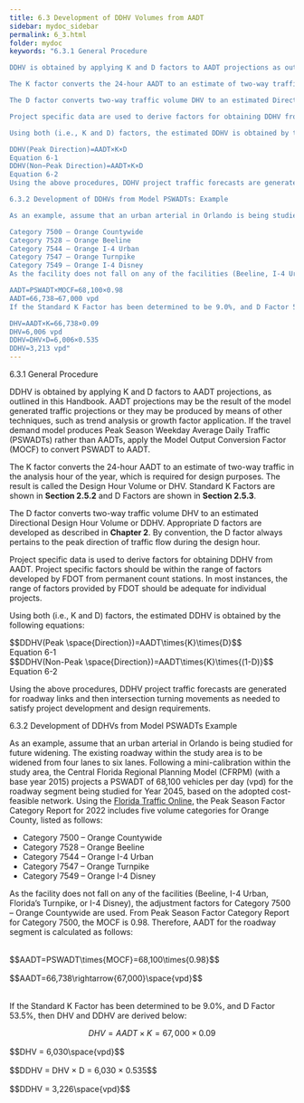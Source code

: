 ```yaml
---
title: 6.3 Development of DDHV Volumes from AADT
sidebar: mydoc_sidebar
permalink: 6_3.html
folder: mydoc
keywords: "6.3.1 General Procedure

DDHV is obtained by applying K and D factors to AADT projections as outlined in this Handbook. The AADT projections may be the result of the model generated traffic projections, or they may be produced by means of other techniques, such as trend analysis or growth factor application. If the travel demand model produces Peak Season Weekday Average Daily Traffic (PSWADTs) rather than AADTs, apply the Model Output Conversion Factor (MOCF) to convert PSWADT to AADT.

The K factor converts the 24-hour AADT to an estimate of two-way traffic in the analysis hour of the year which is required for design purposes. The result is called the Design Hour Volume or DHV. Standard K Factors are shown in Section 2.5.2 and D Factors are shown in Section 2.6.2.

The D factor converts two-way traffic volume DHV to an estimated Directional Design Hour Volume or DDHV. Appropriate D factors are developed as described in Chapter 2. By convention, the D factor always pertains to the peak direction of traffic flow during the design hour.

Project specific data are used to derive factors for obtaining DDHV from AADT. Project specific factors should be within the ranges of factors developed by FDOT from permanent count stations. In most instances, the range of factors provided by FDOT should be adequate for most individual projects.

Using both (i.e., K and D) factors, the estimated DDHV is obtained by the following equations:

DDHV(Peak Direction)=AADT×K×D
Equation 6-1
DDHV(Non−Peak Direction)=AADT×K×D
Equation 6-2
Using the above procedures, DDHV project traffic forecasts are generated for roadway links and then intersection turning movements as needed to satisfy project development and design requirements.

6.3.2 Development of DDHVs from Model PSWADTs: Example

As an example, assume that an urban arterial in Orlando is being studied for future widening. The Existing roadway within the study area is to be widened from four lanes to six lanes. Following a mini-calibration within the study area, the Central Florida Regional Planning Model (CFRPM) (with a base year 2015) projects a PSWADT of 68,100 vehicles per day (vpd) for the roadway segment being studied for Year 2045 based on the adopted cost-feasible network in the future. Using the Florida Traffic Online, the Peak Season Factor Category Report for 2022 includes five volume categories for Orange County listed as follows:

Category 7500 – Orange Countywide
Category 7528 – Orange Beeline
Category 7544 – Orange I-4 Urban
Category 7547 – Orange Turnpike
Category 7549 – Orange I-4 Disney
As the facility does not fall on any of the facilities (Beeline, I-4 Urban, Turnpike, or I-4 Disney), the adjustment factors for Category 7500 – Orange Countywide are used. From Peak Season Factor Category Report for Category 7500, the MOCF is 0.98. Therefore, AADT for the roadway segment is calculated as follows:

AADT=PSWADT×MOCF=68,100×0.98
AADT=66,738→67,000 vpd
If the Standard K Factor has been determined to be 9.0%, and D Factor 53.5%, then DHV and DDHV are derived below:

DHV=AADT×K=66,738×0.09
DHV=6,006 vpd
DDHV=DHV×D=6,006×0.535
DDHV=3,213 vpd"
---
```


<style>
  div{text-align: justify;}
</style>

<span class="subtitle-3">6.3.1 General Procedure</span>

DDHV is obtained by applying K and D factors to AADT projections, as outlined in this Handbook. AADT projections may be the result of the model generated traffic projections or they may be produced by means of other techniques, such as trend analysis or growth factor application. If the travel demand model produces Peak Season Weekday Average Daily Traffic (PSWADTs) rather than AADTs, apply the Model Output Conversion Factor (MOCF) to convert PSWADT to AADT.
 

The K factor converts the 24-hour AADT to an estimate of two-way traffic in the analysis hour of the year, which is required for design purposes. The result is called the Design Hour Volume or DHV. Standard K Factors are shown in <b>Section 2.5.2</b> and D Factors are shown in <b>Section 2.5.3</b>.

The D factor converts two-way traffic volume DHV to an estimated Directional Design Hour Volume or DDHV. Appropriate D factors are developed as described in <b>Chapter 2</b>. By convention, the D factor always pertains to the peak direction of traffic flow during the design hour.

Project specific data is used to derive factors for obtaining DDHV from AADT. Project specific factors should be within the range of factors developed by FDOT from permanent count stations. In most instances, the range of factors provided by FDOT should be adequate for individual projects.

Using both (i.e., K and D) factors, the estimated DDHV is obtained by the following equations:

<div class="equation-container">
    <div class="formula">
        $$DDHV(Peak \space{Direction})=AADT\times{K}\times{D}$$
    </div>
    <div class="equation-label">Equation 6-1</div>
</div>

<div class="equation-container">
    <div class="formula">
        $$DDHV(Non-Peak \space{Direction})=AADT\times{K}\times{(1-D)}$$
    </div>
    <div class="equation-label">Equation 6-2</div>
</div>

Using the above procedures, DDHV project traffic forecasts are generated for roadway links and then intersection turning movements as needed to satisfy project development and design requirements.


<span class="subtitle-3">6.3.2 Development of DDHVs from Model PSWADTs Example</span>

As an example, assume that an urban arterial in Orlando is being studied for future widening. The existing roadway within the study area is to be widened from four lanes to six lanes. Following a mini-calibration within the study area, the Central Florida Regional Planning Model (CFRPM) (with a base year 2015) projects a PSWADT of 68,100 vehicles per day (vpd) for the roadway segment being studied for Year 2045, based on the adopted cost-feasible network. Using the <a href="https://tdaappsprod.dot.state.fl.us/fto/">Florida Traffic Online</a>, the Peak Season Factor Category Report for 2022 includes five volume categories for Orange County, listed as follows:

<div id="red-square">
<ul>
<li>Category 7500 – Orange Countywide</li>
<li>Category 7528 – Orange Beeline</li>
<li>Category 7544 – Orange I-4 Urban</li>
<li>Category 7547 – Orange Turnpike</li>
<li>Category 7549 – Orange I-4 Disney</li>
</ul>
</div>


As the facility does not fall on any of the facilities (Beeline, I-4 Urban, Florida’s Turnpike, or I-4 Disney), the adjustment factors for Category 7500 – Orange Countywide are used. From Peak Season Factor Category Report for Category 7500, the MOCF is 0.98. Therefore, AADT for the roadway segment is calculated as follows:


<div style="margin:2rem"></div>
$$AADT=PSWADT\times{MOCF}=68,100\times{0.98}$$
<div style="margin:1rem"></div>
$$AADT=66,738\rightarrow{67,000}\space{vpd}$$
<div style="margin:2rem"></div>


If the Standard K Factor has been determined to be 9.0%, and D Factor 53.5%, then DHV and DDHV are derived below:

$$DHV = AADT × K = 67,000 × 0.09$$
<div style="margin:1rem"></div>
$$DHV = 6,030\space{vpd}$$
<div style="margin:1rem"></div>
$$DDHV = DHV × D = 6,030 × 0.535$$
<div style="margin:1rem"></div>
$$DDHV = 3,226\space{vpd}$$












